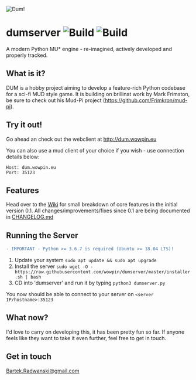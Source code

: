 ![Dum!](docs/logo.png)
# dumserver ![Build](https://img.shields.io/badge/build-0.6.0-green.svg) ![Build](https://img.shields.io/badge/Grapevine.haus-Partial%20Support-green.svg)
A modern Python MU* engine - re-imagined, actively developed and properly tracked.

## What is it?
DUM is a hobby project aiming to develop a feature-rich Python codebase for a sci-fi MUD style game. It is building on brillinat work by Mark Frimston, be sure to check out his Mud-Pi project (https://github.com/Frimkron/mud-pi).

## Try it out!
Go ahead an check out the webclient at http://dum.wowpin.eu

You can also use a mud client of your choice if you wish - use connection details below:

```
Host: dum.wowpin.eu
Port: 35123
```

## Features
Head over to the [Wiki](http://dumengine.wikidot.com/dum-v0-1-feature-summary) for small breakdown of core features in the initial version 0.1. All changes/improvements/fixes since 0.1 are being documented in [CHANGELOG.md](CHANGELOG.md)

## Running the Server
```diff
- IMPORTANT - Python >= 3.6.7 is required (Ubuntu >= 18.04 LTS)!
```
1. Update your system `sudo apt update && sudo apt upgrade`
2. Install the server `sudo wget -O - https://raw.githubusercontent.com/wowpin/dumserver/master/installer.sh | bash`
3. CD into 'dumserver' and run it by typing `python3 dumserver.py`

You now should be able to connect to your server on `<server IP/hostname>:35123`

## What now?
I'd love to carry on developing this, it has been pretty fun so far. If anyone feels like they want to take it even further, feel free to get in touch.

## Get in touch
Bartek.Radwanski@gmail.com
